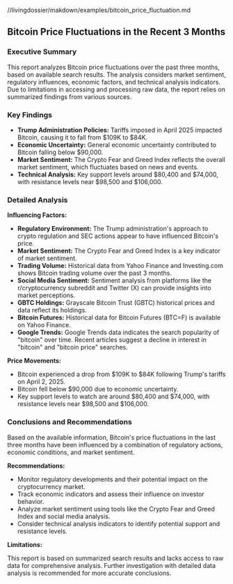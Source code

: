 //livingdossier/makdown/examples/bitcoin_price_fluctuation.md

## Bitcoin Price Fluctuations in the Recent 3 Months

### Executive Summary

This report analyzes Bitcoin price fluctuations over the past three months, based on available search results. The analysis considers market sentiment, regulatory influences, economic factors, and technical analysis indicators. Due to limitations in accessing and processing raw data, the report relies on summarized findings from various sources.

### Key Findings

*   **Trump Administration Policies:** Tariffs imposed in April 2025 impacted Bitcoin, causing it to fall from $109K to $84K.
*   **Economic Uncertainty:** General economic uncertainty contributed to Bitcoin falling below $90,000.
*   **Market Sentiment:** The Crypto Fear and Greed Index reflects the overall market sentiment, which fluctuates based on news and events.
*   **Technical Analysis:** Key support levels around $80,400 and $74,000, with resistance levels near $98,500 and $106,000.

### Detailed Analysis

**Influencing Factors:**

*   **Regulatory Environment:** The Trump administration's approach to crypto regulation and SEC actions appear to have influenced Bitcoin's price.
*   **Market Sentiment:** The Crypto Fear and Greed Index is a key indicator of market sentiment.
*   **Trading Volume:** Historical data from Yahoo Finance and Investing.com shows Bitcoin trading volume over the past 3 months.
*   **Social Media Sentiment:** Sentiment analysis from platforms like the r/cryptocurrency subreddit and Twitter (X) can provide insights into market perceptions.
*   **GBTC Holdings:** Grayscale Bitcoin Trust (GBTC) historical prices and data reflect its holdings.
*   **Bitcoin Futures:** Historical data for Bitcoin Futures (BTC=F) is available on Yahoo Finance.
*   **Google Trends:** Google Trends data indicates the search popularity of "bitcoin" over time. Recent articles suggest a decline in interest in "bitcoin" and "bitcoin price" searches.

**Price Movements:**

*   Bitcoin experienced a drop from $109K to $84K following Trump's tariffs on April 2, 2025.
*   Bitcoin fell below $90,000 due to economic uncertainty.
*   Key support levels to watch are around $80,400 and $74,000, with resistance levels near $98,500 and $106,000.

### Conclusions and Recommendations

Based on the available information, Bitcoin's price fluctuations in the last three months have been influenced by a combination of regulatory actions, economic conditions, and market sentiment.

**Recommendations:**

*   Monitor regulatory developments and their potential impact on the cryptocurrency market.
*   Track economic indicators and assess their influence on investor behavior.
*   Analyze market sentiment using tools like the Crypto Fear and Greed Index and social media analysis.
*   Consider technical analysis indicators to identify potential support and resistance levels.

**Limitations:**

This report is based on summarized search results and lacks access to raw data for comprehensive analysis. Further investigation with detailed data analysis is recommended for more accurate conclusions.